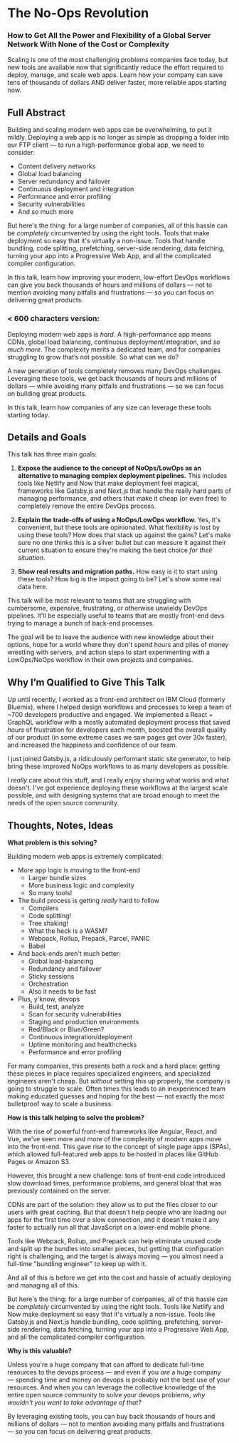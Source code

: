# The No-Ops Revolution

### How to Get All the Power and Flexibility of a Global Server Network With None of the Cost or Complexity

Scaling is one of the most challenging problems companies face today, but new tools are available now that significantly reduce the effort required to deploy, manage, and scale web apps. Learn how your company can save tens of thousands of dollars AND deliver faster, more reliable apps starting now.

## Full Abstract

Building and scaling modern web apps can be overwhelming, to put it mildly. Deploying a web app is no longer as simple as dropping a folder into our FTP client — to run a high-performance global app, we need to consider:

*   Content delivery networks
*   Global load balancing
*   Server redundancy and failover
*   Continuous deployment and integration
*   Performance and error profiling
*   Security vulnerabilities
*   And so much more

But here's the thing: for a large number of companies, all of this hassle can be _completely_ circumvented by using the right tools. Tools that make deployment so easy that it's virtually a non-issue. Tools that handle bundling, code splitting, prefetching, server-side rendering, data fetching, turning your app into a Progressive Web App, and all the complicated compiler configuration.

In this talk, learn how improving your modern, low-effort DevOps workflows can give you back thousands of hours and millions of dollars — not to mention avoiding many pitfalls and frustrations — so you can focus on delivering great products.

### < 600 characters version:

Deploying modern web apps is _hard_. A high-performance app means CDNs, global load balancing, continuous deployment/integration, and _so much more_. The complexity merits a dedicated team, and for companies struggling to grow that’s not possible. So what can we do?

A new generation of tools completely removes many DevOps challenges. Leveraging these tools, we get back thousands of hours and millions of dollars — while avoiding many pitfalls and frustrations — so we can focus on building great products.

In this talk, learn how companies of any size can leverage these tools starting today.

## Details and Goals

This talk has three main goals:

1.  **Expose the audience to the concept of NoOps/LowOps as an alternative to managing complex deployment pipelines.** This includes tools like Netlify and Now that make deployment feel magical, frameworks like Gatsby.js and Next.js that handle the really hard parts of managing performance, and others that make it cheap (or even free) to completely remove the entire DevOps process.

2.  **Explain the trade-offs of using a NoOps/LowOps workflow.** Yes, it's convenient, but these tools are opinionated. What flexibility is lost by using these tools? How does that stack up against the gains? Let's make sure no one thinks this is a silver bullet but can measure it against their current situation to ensure they're making the best choice _for their situation_.

3.  **Show real results and migration paths.** How easy is it to start using these tools? How big is the impact going to be? Let's show some real data here.

This talk will be most relevant to teams that are struggling with cumbersome, expensive, frustrating, or otherwise unwieldy DevOps pipelines. It'll be especially useful to teams that are mostly front-end devs trying to manage a bunch of back-end processes.

The goal will be to leave the audience with new knowledge about their options, hope for a world where they don't spend hours and piles of money wrestling with servers, and action steps to start experimenting with a LowOps/NoOps workflow in their own projects and companies.

## Why I’m Qualified to Give This Talk

Up until recently, I worked as a front-end architect on IBM Cloud (formerly Bluemix), where I helped design workflows and processes to keep a team of ~700 developers productive and engaged. We implemented a React + GraphQL workflow with a mostly automated deployment process that saved _hours_ of frustration for developers each month, boosted the overall quality of our product (in some extreme cases we saw pages get over 30x faster), and increased the happiness and confidence of our team.

I just joined Gatsby.js, a ridiculously performant static site generator, to help bring these improved NoOps workflows to as many developers as possible.

I _really_ care about this stuff, and I really enjoy sharing what works and what doesn't. I've got experience deploying these workflows at the largest scale possible, and with designing systems that are broad enough to meet the needs of the open source community.

## Thoughts, Notes, Ideas

**What problem is this solving?**

Building modern web apps is extremely complicated:

*   More app logic is moving to the front-end
    *   Larger bundle sizes
    *   More business logic and complexity
    *   So many tools!
*   The build process is getting _really_ hard to follow
    *   Compilers
    *   Code splitting!
    *   Tree shaking!
    *   What the heck is a WASM?
    *   Webpack, Rollup, Prepack, Parcel, PANIC
    *   Babel
*   And back-ends aren't much better:
    *   Global load-balancing
    *   Redundancy and failover
    *   Sticky sessions
    *   Orchestration
    *   Also it needs to be fast
*   Plus, y'know, devops
    *   Build, test, analyze
    *   Scan for security vulnerabilities
    *   Staging and production environments
    *   Red/Black or Blue/Green?
    *   Continuous integration/deployment
    *   Uptime monitoring and healthchecks
    *   Performance and error profiling

For many companies, this presents both a rock and a hard place: getting these pieces in place requires specialized engineers, and specialized engineers aren't cheap. But _without_ setting this up properly, the company is going to struggle to scale. Often times this leads to an inexperienced team making educated guesses and hoping for the best — not exactly the most bulletproof way to scale a business.

**How is this talk helping to solve the problem?**

With the rise of powerful front-end frameworks like Angular, React, and Vue, we've seen more and more of the complexity of modern apps move into the front-end. This gave rise to the concept of single page apps (SPAs), which allowed full-featured web apps to be hosted in places like GitHub Pages or Amazon S3.

However, this brought a new challenge: tons of front-end code introduced slow download times, performance problems, and general bloat that was previously contained on the server.

CDNs are part of the solution: they allow us to put the files closer to our users with great caching. But that doesn't help people who are loading our apps for the first time over a slow connection, and it doesn't make it any faster to actually run all that JavaScript on a lower-end mobile phone.

Tools like Webpack, Rollup, and Prepack can help eliminate unused code and split up the bundles into smaller pieces, but getting that configuration right is challenging, and the target is always moving — you almost need a full-time "bundling engineer" to keep up with it.

And all of this is before we get into the cost and hassle of actually deploying and managing all of this.

But here's the thing: for a large number of companies, all of this hassle can be _completely_ circumvented by using the right tools. Tools like Netlify and Now make deployment so easy that it's virtually a non-issue. Tools like Gatsby.js and Next.js handle bundling, code splitting, prefetching, server-side rendering, data fetching, turning your app into a Progressive Web App, and all the complicated compiler configuration.

**Why is this valuable?**

Unless you're a huge company that can afford to dedicate full-time resources to the devops process — and even if you _are_ a huge company — spending time and money on devops is probably not the best use of your resources. And when you can leverage the collective knowledge of the entire open source community to solve your devops problems, _why wouldn't you want to take advantage of that?_

By leveraging existing tools, you can buy back thousands of hours and millions of dollars — not to mention avoiding many pitfalls and frustrations — so you can focus on delivering great products.
